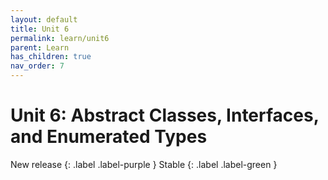```yaml
---
layout: default
title: Unit 6
permalink: learn/unit6
parent: Learn
has_children: true
nav_order: 7
---
```


# Unit 6: Abstract Classes, Interfaces, and Enumerated Types

<!-- prettier-ignore-start -->

New release
{: .label .label-purple }
Stable
{: .label .label-green }

<!-- prettier-ignore-end -->
